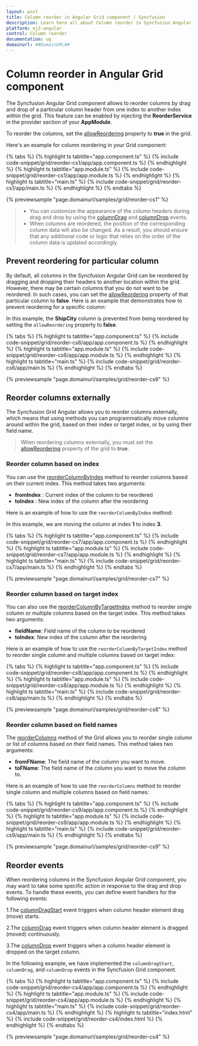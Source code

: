 ```yaml
---
layout: post
title: Column reorder in Angular Grid component | Syncfusion
description: Learn here all about Column reorder in Syncfusion Angular Grid component of Syncfusion Essential JS 2 and more.
platform: ej2-angular
control: Column reorder 
documentation: ug
domainurl: ##DomainURL##
---
```


# Column reorder in Angular Grid component

The Syncfusion Angular Grid component allows to reorder columns by drag and drop of a particular column header from one index to another index within the grid. This feature can be enabled by injecting the **ReorderService** in the provider section of your **AppModule**.

To reorder the columns, set the [allowReordering](https://ej2.syncfusion.com/angular/documentation/api/grid/#allowreordering) property to **true** in the grid.

Here's an example for column reordering in your Grid component:

{% tabs %}
{% highlight ts tabtitle="app.component.ts" %}
{% include code-snippet/grid/reorder-cs1/app/app.component.ts %}
{% endhighlight %}
{% highlight ts tabtitle="app.module.ts" %}
{% include code-snippet/grid/reorder-cs1/app/app.module.ts %}
{% endhighlight %}
{% highlight ts tabtitle="main.ts" %}
{% include code-snippet/grid/reorder-cs1/app/main.ts %}
{% endhighlight %}
{% endtabs %}

{% previewsample "page.domainurl/samples/grid/reorder-cs1" %}

>* You can customize the appearance of the column headers during drag and drop by using the [columnDrag](https://ej2.syncfusion.com/angular/documentation/api/grid/#columndrag) and [columnDrop](https://ej2.syncfusion.com/angular/documentation/api/grid/#columndrop) events.
>* When columns are reordered, the position of the corresponding column data will also be changed. As a result, you should ensure that any additional code or logic that relies on the order of the column data is updated accordingly.

## Prevent reordering for particular column

By default, all columns in the Syncfusion Angular Grid can be reordered by dragging and dropping their headers to another location within the grid. However, there may be certain columns that you do not want to be reordered. In such cases, you can set the [allowReordering](https://ej2.syncfusion.com/angular/documentation/api/grid/column/#allowreordering) property of that particular column to **false**. Here is an example that demonstrates how to prevent reordering for a specific column:

In this example, the **ShipCity** column is prevented from being reordered by setting the `allowReordering` property to **false**.

{% tabs %}
{% highlight ts tabtitle="app.component.ts" %}
{% include code-snippet/grid/reorder-cs6/app/app.component.ts %}
{% endhighlight %}
{% highlight ts tabtitle="app.module.ts" %}
{% include code-snippet/grid/reorder-cs6/app/app.module.ts %}
{% endhighlight %}
{% highlight ts tabtitle="main.ts" %}
{% include code-snippet/grid/reorder-cs6/app/main.ts %}
{% endhighlight %}
{% endtabs %}

{% previewsample "page.domainurl/samples/grid/reorder-cs6" %}

## Reorder columns externally

The Syncfusion Grid Angular allows you to reorder columns externally, which means that using methods you can programmatically move columns around within the grid, based on their index or target index, or by using their field name.

> When reordering columns externally, you must set the [allowReordering](https://ej2.syncfusion.com/angular/documentation/api/grid/column/#allowreordering) property of the grid to **true**.

### Reorder column based on index

You can use the [reorderColumnByIndex](https://ej2.syncfusion.com/angular/documentation/api/grid/#reordercolumnbyindex) method to reorder columns based on their current index. This method takes two arguments:

* **fromIndex** : Current index of the column to be reordered
* **toIndex** : New index of the column after the reordering

Here is an example of how to use the `reorderColumnByIndex` method:

In this example, we are moving the column at index **1** to index **3**.

{% tabs %}
{% highlight ts tabtitle="app.component.ts" %}
{% include code-snippet/grid/reorder-cs7/app/app.component.ts %}
{% endhighlight %}
{% highlight ts tabtitle="app.module.ts" %}
{% include code-snippet/grid/reorder-cs7/app/app.module.ts %}
{% endhighlight %}
{% highlight ts tabtitle="main.ts" %}
{% include code-snippet/grid/reorder-cs7/app/main.ts %}
{% endhighlight %}
{% endtabs %}

{% previewsample "page.domainurl/samples/grid/reorder-cs7" %}

### Reorder column based on target index

You can also use the [reorderColumnByTargetIndex](https://ej2.syncfusion.com/angular/documentation/api/grid/#reordercolumnbytargetindex) method to reorder single column or multiple columns based on the target index. This method takes two arguments:

* **fieldName**: Field name of the column to be reordered
* **toIndex**: New index of the column after the reordering

Here is an example of how to use the `reorderColumnByTargetIndex` method to reorder single column and multiple columns based on target index:

{% tabs %}
{% highlight ts tabtitle="app.component.ts" %}
{% include code-snippet/grid/reorder-cs8/app/app.component.ts %}
{% endhighlight %}
{% highlight ts tabtitle="app.module.ts" %}
{% include code-snippet/grid/reorder-cs8/app/app.module.ts %}
{% endhighlight %}
{% highlight ts tabtitle="main.ts" %}
{% include code-snippet/grid/reorder-cs8/app/main.ts %}
{% endhighlight %}
{% endtabs %}

{% previewsample "page.domainurl/samples/grid/reorder-cs8" %}

### Reorder column based on field names

The [reorderColumns](https://ej2.syncfusion.com/angular/documentation/api/grid/#reordercolumns) method of the Grid allows you to reorder single column or list of columns based on their field names. This method takes two arguments: 

* **fromFName**: The field name of the column you want to move.
* **toFName**: The field name of the column you want to move the column to.

Here is an example of how to use the `reorderColumns` method to reorder single column and multiple columns based on field names:

{% tabs %}
{% highlight ts tabtitle="app.component.ts" %}
{% include code-snippet/grid/reorder-cs9/app/app.component.ts %}
{% endhighlight %}
{% highlight ts tabtitle="app.module.ts" %}
{% include code-snippet/grid/reorder-cs9/app/app.module.ts %}
{% endhighlight %}
{% highlight ts tabtitle="main.ts" %}
{% include code-snippet/grid/reorder-cs9/app/main.ts %}
{% endhighlight %}
{% endtabs %}

{% previewsample "page.domainurl/samples/grid/reorder-cs9" %}

## Reorder events

When reordering columns in the Syncfusion Angular Grid component, you may want to take some specific action in response to the drag and drop events. To handle these events, you can define event handlers for the following events:

1.The [columnDragStart](https://ej2.syncfusion.com/angular/documentation/api/grid/#columndragstart) event triggers when column header element drag (move) starts.

2.The [columnDrag](https://ej2.syncfusion.com/angular/documentation/api/grid/#columndrag) event triggers when column header element is dragged (moved) continuously.

3.The [columnDrop](https://ej2.syncfusion.com/angular/documentation/api/grid/#columndrop) event triggers when a column header element is dropped on the target column.

In the following example, we have implemented the `columnDragStart`, `columnDrag`, and `columnDrop` events in the Syncfusion Grid component.

{% tabs %}
{% highlight ts tabtitle="app.component.ts" %}
{% include code-snippet/grid/reorder-cs4/app/app.component.ts %}
{% endhighlight %}
{% highlight ts tabtitle="app.module.ts" %}
{% include code-snippet/grid/reorder-cs4/app/app.module.ts %}
{% endhighlight %}
{% highlight ts tabtitle="main.ts" %}
{% include code-snippet/grid/reorder-cs4/app/main.ts %}
{% endhighlight %}
{% highlight ts tabtitle="index.html" %}
{% include code-snippet/grid/reorder-cs4/index.html %}
{% endhighlight %}
{% endtabs %}

{% previewsample "page.domainurl/samples/grid/reorder-cs4" %}
